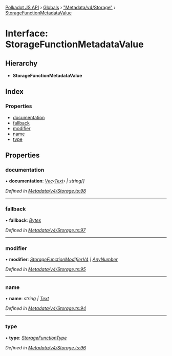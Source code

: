 [Polkadot JS API](../README.md) › [Globals](../globals.md) › ["Metadata/v4/Storage"](../modules/_metadata_v4_storage_.md) › [StorageFunctionMetadataValue](_metadata_v4_storage_.storagefunctionmetadatavalue.md)

# Interface: StorageFunctionMetadataValue

## Hierarchy

* **StorageFunctionMetadataValue**

## Index

### Properties

* [documentation](_metadata_v4_storage_.storagefunctionmetadatavalue.md#documentation)
* [fallback](_metadata_v4_storage_.storagefunctionmetadatavalue.md#fallback)
* [modifier](_metadata_v4_storage_.storagefunctionmetadatavalue.md#modifier)
* [name](_metadata_v4_storage_.storagefunctionmetadatavalue.md#name)
* [type](_metadata_v4_storage_.storagefunctionmetadatavalue.md#type)

## Properties

###  documentation

• **documentation**: *[Vec](../classes/_codec_vec_.vec.md)‹[Text](../classes/_primitive_text_.text.md)› | string[]*

*Defined in [Metadata/v4/Storage.ts:98](https://github.com/polkadot-js/api/blob/8379689eaa/packages/types/src/Metadata/v4/Storage.ts#L98)*

___

###  fallback

• **fallback**: *[Bytes](../classes/_primitive_bytes_.bytes.md)*

*Defined in [Metadata/v4/Storage.ts:97](https://github.com/polkadot-js/api/blob/8379689eaa/packages/types/src/Metadata/v4/Storage.ts#L97)*

___

###  modifier

• **modifier**: *[StorageFunctionModifierV4](_interfaces_metadata_types_.storagefunctionmodifierv4.md) | [AnyNumber](../modules/_types_.md#anynumber)*

*Defined in [Metadata/v4/Storage.ts:95](https://github.com/polkadot-js/api/blob/8379689eaa/packages/types/src/Metadata/v4/Storage.ts#L95)*

___

###  name

• **name**: *string | [Text](../classes/_primitive_text_.text.md)*

*Defined in [Metadata/v4/Storage.ts:94](https://github.com/polkadot-js/api/blob/8379689eaa/packages/types/src/Metadata/v4/Storage.ts#L94)*

___

###  type

• **type**: *[StorageFunctionType](../classes/_metadata_v4_storage_.storagefunctiontype.md)*

*Defined in [Metadata/v4/Storage.ts:96](https://github.com/polkadot-js/api/blob/8379689eaa/packages/types/src/Metadata/v4/Storage.ts#L96)*

